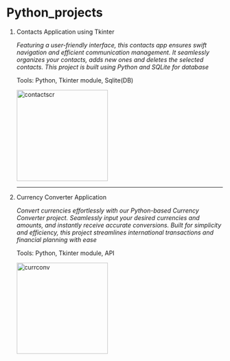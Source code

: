 # Python_projects

1. Contacts Application using Tkinter
   
   *Featuring a user-friendly interface, this contacts app ensures swift navigation and efficient communication management.
   It seamlessly organizes your contacts, adds new ones and deletes the selected contacts.
   This project is built using Python and SQLite for database*
   
   Tools: Python, Tkinter module, Sqlite(DB)
   
   <img width="212" alt="contactscr" src="https://github.com/Yashovardhan15/Python_projects/assets/65111512/4bac98a3-4d5a-468b-96a8-2d23d816f275">


   *******************************************************************************************************************************

 2. Currency Converter Application

     *Convert currencies effortlessly with our Python-based Currency Converter project. Seamlessly input
     your desired currencies and amounts, and instantly receive accurate conversions. Built for simplicity
     and efficiency, this project streamlines international transactions and financial planning with ease*

    Tools: Python, Tkinter module, API

    <img width="212" alt="currconv" src="https://github.com/Yashovardhan15/Python_projects/assets/65111512/8ae49370-d5fa-41dc-9dcc-9a30d3b1433e">


    
    
